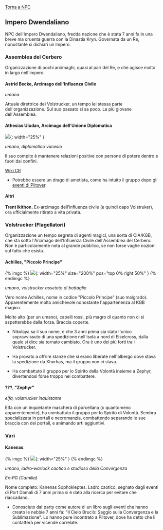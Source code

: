 [Torna a NPC](../npc)

## Impero Dwendaliano

NPC dell'Impero Dwendaliano, fredda nazione che è stata 7 anni fa in una breve ma cruenta guerra con la Dinastia Kryn. Governata da un Re, nonostante si dichiari un Impero.

### Assemblea del Cerbero

Organizzazione di pochi arcimaghi, quasi al pari del Re, e che agisce molto in largo nell'impero.

#### Astrid Becke, Arcimago dell'Influenza Civile

*umana*

Attuale direttrice dei Volstrucker, un tempo lei stessa parte dell'organizzazione. Sul suo passato si sa poco. La più giovane dell'Assemblea.

#### Athesias Uludan, Arcimago dell'Unione Diplomatica

![]({{site.data.img.athesias_uludan}}){: width="25%" }

*umano, diplomatico vanesio*

Il suo compito è mantenere relazioni positive con persone di potere dentro e fuori dai confini.

[Wiki CR](https://criticalrole.fandom.com/wiki/Athesias_Uludan)

- Potrebbe essere un drago di ametista, come ha intuito il gruppo dopo gli [eventi di Piltover](/xho/sessioni#sessione-31).


#### Altri

**Trent Ikithon.** Ex-arcimago dell'influenza civile (e quindi capo Volstruker), ora ufficialmente ritirato a vita privata.

### Volstrucker (Flagellatori)

Organizzazione un tempo segreta di agenti magici, una sorta di CIA/KGB, che sta sotto l'Arcimago dell'Influenza Civile dell'Assemblea del Cerbero. Non è particolarmente nota al grande pubblico, se non forse vaghe nozioni sul fatto che esista.

#### Achilles, "Piccolo Principe"

{% imgc %}
![]({{site.data.img.achilles}}){: width="25%" size="200%" pos="top 0% right 50%" }
{% endimgc %}


*umano, volstrucker assetato di battaglia*

Vero nome Achilles, nome in codice "Piccolo Principe" (suo malgrado). Apparentemente molto amichevole nonostante l'appartenenza al KGB magico.

Molto alto (per un umano), capelli rossi, più magro di quanto non ci si aspetterebbe dalla forza. Braccia coperte.

- Nikolaya sa il suo nome, e che 3 anni prima sia stato l'unico sopravvissuto di una spedizione nell'isola a nord di Eiselcross, dalla quale si dice sia tornato cambiato. Ora è uno dei più forti tra i Volstrucker.

- Ha provato a offrire stanze che si erano liberate nell'albergo dove stava la spedizione da Xhorhas, ma il gruppo non ci stava.

- Ha combattuto il gruppo per lo Spirito della Volontà insieme a Zephyr, divertendosi forse troppo nel combattere.

#### ???, "Zephyr"

*elfa, volstrucker inquietante*

Elfa con un inquietante maschera di porcellana (o quantomeno apparentemente), ha combattuto il gruppo per lo Spirito di Volontà. Sembra specializzata in portali e necromanzia, combattendo separando le sue braccia con dei portali, e animando arti aggiuntivi.

### Vari

#### Kanenas

{% imgc %}
![]({{site.data.img.kanenas}}){: width="25%" }
{% endimgc %}

*umano, ladro-warlock caotico e studioso della Convergenza*

*Ex-PG (Camilla)*

Nome completo: Kanenas Sophokleptes. Ladro caotico, segnato dagli eventi di Port Damali di 7 anni prima si è dato alla ricerca per evitare che riaccadano.

- Conosciuto dal party come autore di un libro sugli eventi che hanno creato le nebbie 7 anni fa: "Il Cielo Bruciò: Saggio sulla Convergenza e la Sublimazione". Lo hanno pure incontrato a Piltover, dove ha detto che li contatterà per vicende correlate.